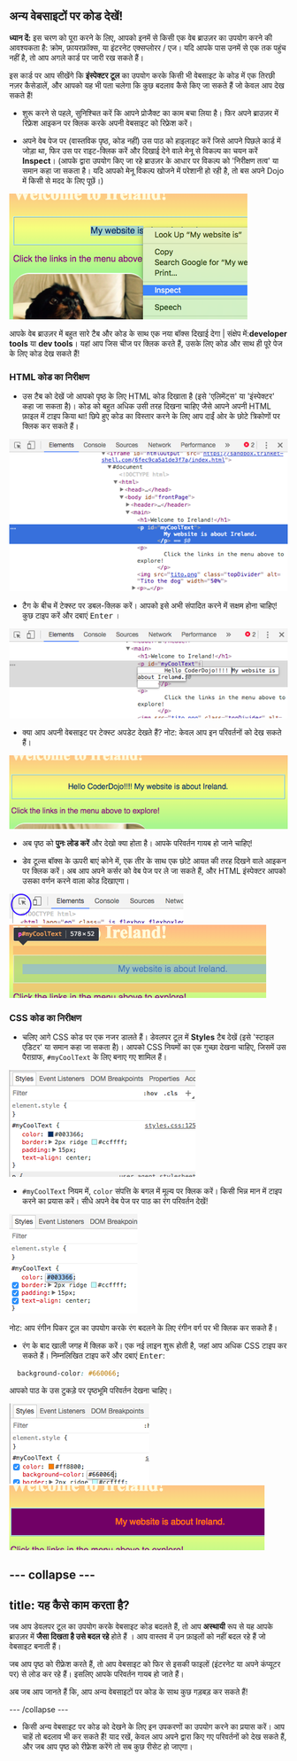 ## अन्य वेबसाइटों पर कोड देखें!

**ध्यान दें:** इस चरण को पूरा करने के लिए, आपको इनमें से किसी एक वेब ब्राउज़र का उपयोग करने की आवश्यकता है: क्रोम, फ़ायरफ़ॉक्स, या इंटरनेट एक्सप्लोरर / एज। यदि आपके पास उनमें से एक तक पहुंच नहीं है, तो आप अगले कार्ड पर जारी रख सकते हैं।

इस कार्ड पर आप सीखेंगे कि **इंस्पेक्टर टूल** का उपयोग करके किसी भी वेबसाइट के कोड में एक तिरछी नज़र कैसेडालें, और आपको यह भी पता चलेगा कि कुछ बदलाव कैसे किए जा सकते हैं जो केवल आप देख सकते हैं!

+ शुरू करने से पहले, सुनिश्चित करें कि आपने प्रोजैक्ट का काम बचा लिया है। फिर अपने ब्राउज़र में रिफ्रेश आइकन पर क्लिक करके अपनी वेबसाइट को रिफ्रेश करें।

+ अपने वेब पेज पर (वास्तविक पृष्ठ, कोड नहीं) उस पाठ को हाइलाइट करें जिसे आपने पिछले कार्ड में जोड़ा था, फिर उस पर राइट-क्लिक करें और दिखाई देने वाले मेनू से विकल्प का चयन करें **Inspect**। (आपके द्वारा उपयोग किए जा रहे ब्राउज़र के आधार पर विकल्प को 'निरीक्षण तत्व' या समान कहा जा सकता है। यदि आपको मेनू विकल्प खोजने में परेशानी हो रही है, तो बस अपने Dojo में किसी से मदद के लिए पूछें।)

![हाइलाइट किए गए पाठ पर निरीक्षण विकल्प का चयन करना](images/highlightTextAndInspect.png)

आपके वेब ब्राउज़र में बहुत सारे टैब और कोड के साथ एक नया बॉक्स दिखाई देगा | संक्षेप में:**developer tools** या **dev tools**। यहां आप जिस चीज पर क्लिक करते हैं, उसके लिए कोड और साथ ही पूरे पेज के लिए कोड देख सकते हैं!

### HTML कोड का निरीक्षण

+ उस टैब को देखें जो आपको पृष्ठ के लिए HTML कोड दिखाता है (इसे 'एलिमेंट्स' या 'इंस्पेक्टर' कहा जा सकता है)। कोड को बहुत अधिक उसी तरह दिखना चाहिए जैसे आपने अपनी HTML फ़ाइल में टाइप किया था! छिपे हुए कोड का विस्तार करने के लिए आप दाईं ओर के छोटे त्रिकोणों पर क्लिक कर सकते हैं।

![एक पाठ तत्व दिखाने वाला निरीक्षक](images/inspectTextHtml.png)

+ टैग के बीच में टेक्स्ट पर डबल-क्लिक करें। आपको इसे अभी संपादित करने में सक्षम होना चाहिए! कुछ टाइप करें और दबाएं <kbd>Enter</kbd> ।

![निरीक्षक उपकरण का उपयोग करके पाठ का संपादन](images/inspectEditHtmlText.png)

+ क्या आप अपनी वेबसाइट पर टेक्स्ट अपडेट देखते हैं? नोट: केवल आप इन परिवर्तनों को देख सकते हैं।

![संपादित पाठ के साथ वेबसाइट](images/inspectEditHtmlTextResult.png)

+ अब पृष्ठ को **पुनः लोड करें** और देखो क्या होता है। आपके परिवर्तन गायब हो जाने चाहिए!

+ डेव टूल्स बॉक्स के ऊपरी बाएं कोने में, एक तीर के साथ एक छोटे आयत की तरह दिखने वाले आइकन पर क्लिक करें। अब आप अपने कर्सर को वेब पेज पर ले जा सकते हैं, और HTML इंस्पेक्टर आपको उसका वर्णन करने वाला कोड दिखाएगा।

![तत्वों का चयन करने के लिए आइकन](images/inspectorSelectIcon.png) ![किसी तत्व का चयन करना](images/inspectorSelectElement.png)

### CSS कोड का निरीक्षण

+ चलिए आगे CSS कोड पर एक नजर डालते हैं। डेवलपर टूल में **Styles** टैब देखें (इसे 'स्टाइल एडिटर' या समान कहा जा सकता है)। आपको CSS नियमों का एक गुच्छा देखना चाहिए, जिसमें उस पैराग्राफ, `#myCoolText` के लिए बनाए गए शामिल हैं।

![किसी तत्व के लिए CSS कोड देखना](images/inspectCssBlock.png)

+ `#myCoolText` नियम में, `color` संपत्ति के बगल में मूल्य पर क्लिक करें। किसी भिन्न मान में टाइप करने का प्रयास करें। सीधे अपने वेब पेज पर पाठ का रंग परिवर्तन देखें! 

![CSS इंस्पेक्टर का उपयोग करके पाठ रंग का संपादन](images/inspectEditCssColor.png)

नोट: आप रंगीन पिकर टूल का उपयोग करके रंग बदलने के लिए रंगीन वर्ग पर भी क्लिक कर सकते हैं।

+ रंग के बाद खाली जगह में क्लिक करें। एक नई लाइन शुरू होती है, जहां आप अधिक CSS टाइप कर सकते हैं। निम्नलिखित टाइप करें और दबाएं <kbd>Enter</kbd>:

```css
  background-color: #660066;
```

आपको पाठ के उस टुकड़े पर पृष्ठभूमि परिवर्तन देखना चाहिए।

![बैकग्राउंड कलर प्रॉपर्टी को जोड़ना](images/inspectorEditingBgCol.png) ![नई पृष्ठभूमि का रंग](images/inspectorEditBgResult.png)

--- collapse ---
---
title: यह कैसे काम करता है?
---

जब आप डेवलपर टूल का उपयोग करके वेबसाइट कोड बदलते हैं, तो आप **अस्थायी** रूप से यह आपके ब्राउज़र में **जैसा दिखता है उसे बदल रहे** होते हैं । आप वास्तव में उन फ़ाइलों को नहीं बदल रहे हैं जो वेबसाइट बनाती हैं।

जब आप पृष्ठ को रीफ्रेश करते हैं, तो आप वेबसाइट को फिर से इसकी फाइलों (इंटरनेट या अपने कंप्यूटर पर) से लोड कर रहे हैं। इसलिए आपके परिवर्तन गायब हो जाते हैं।

अब जब आप जानते हैं कि, आप अन्य वेबसाइटों पर कोड के साथ कुछ गड़बड़ कर सकते हैं!

--- /collapse ---

+ किसी अन्य वेबसाइट पर कोड को देखने के लिए इन उपकरणों का उपयोग करने का प्रयास करें। आप चाहें तो बदलाव भी कर सकते हैं! याद रखें, केवल आप अपने द्वारा किए गए परिवर्तनों को देख सकते हैं, और जब आप पृष्ठ को रीफ्रेश करेंगे तो सब कुछ रीसेट हो जाएगा।